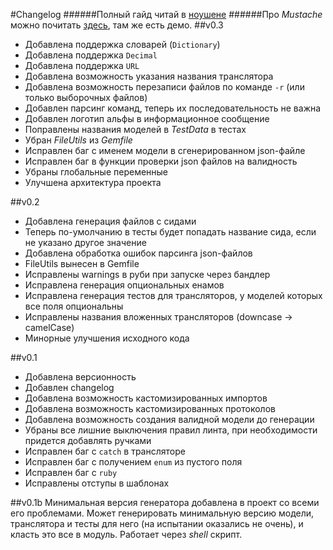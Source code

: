 #Changelog
######Полный гайд читай в [ноушене](https://www.notion.so/e75fa708cc1346a4bb4a886555796946)
######Про *Mustache* можно почитать [здесь](http://mustache.github.io), там же есть демо.
##v0.3
* Добавлена поддержка словарей (`Dictionary`)
* Добавлена поддержка `Decimal`
* Добавлена поддержка `URL`
* Добавлена возможность указания названия транслятора
* Добавлена возможность перезаписи файлов по команде `-r` (или только выборочных файлов)
* Добавлен парсинг команд, теперь их последовательность не важна
* Добавлен логотип альфы в информационное сообщение
* Поправлены названия моделей в *TestData* в тестах
* Убран *FileUtils* из *Gemfile*
* Исправлен баг с именем модели в сгенерированном json-файле
* Исправлен баг в функции проверки json файлов на валидность
* Убраны глобальные переменные
* Улучшена архитектура проекта

##v0.2
* Добавлена генерация файлов с сидами
* Теперь по-умолчанию в тесты будет попадать название сида, если не указано другое значение
* Добавлена обработка ошибок парсинга json-файлов
* FileUtils вынесен в Gemfile
* Исправлены warnings в руби при запуске через бандлер
* Исправлена генерация опциональных енамов
* Исправлена генерация тестов для трансляторов, у моделей которых все поля опциональны
* Исправлены названия вложенных трансляторов (downcase -> camelCase)
* Минорные улучшения исходного кода

##v0.1
* Добавлена версионность
* Добавлен changelog
* Добавлена возможность кастомизированных импортов
* Добавлена возможность кастомизированных протоколов
* Добавлена возможность создания валидной модели до генерации
* Убраны все лишние выключения правил линта, при необходимости придется добавлять ручками
* Исправлен баг с `catch` в трансляторе
* Исправлен баг с получением `enum` из пустого поля
* Исправлен баг с `ruby`
* Исправлены отступы в шаблонах

##v0.1b
Минимальная версия генератора добавлена в проект со всеми его проблемами. Может генерировать минимальную версию модели, транслятора и тесты для него (на испытании оказались не очень), и класть это все в модуль. Работает через *shell* скрипт.